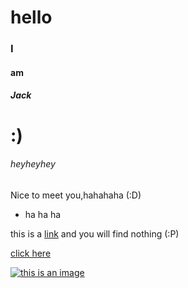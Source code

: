 # hello

### I

#### am

##### Jack

# :)

###### heyheyhey

Nice to meet you,hahahaha  (:D)

* ha ha ha

this is a [link](http://www.baidu.com) and you will find nothing (:P)

[click here](http://www.baidu.com)

[![this is an image](https://gss0.bdstatic.com/94o3dSag_xI4khGkpoWK1HF6hhy/baike/c0%3Dbaike116%2C5%2C5%2C116%2C38/sign=a9d12e49de1373f0e13267cdc566209e/a8773912b31bb051808b051a397adab44aede051.jpg)](https://www.baidu.com/link?url=KytYDEpojx3CVn_lHRqZO2R_G9AuQrY5EpUAJxb8qhuw1Hrw9LEWVkOcCMa8wjrZtIX6U8qGCMmRxQcb6in_3gaRRFJfAtQwplYq5btcFccwEJmtYrK8BYHModAwe79WGJHUa6KHYSZtijleFoywocU1uQGvyTlyncUaveBwkNZJB_fJb3X-P1_ODcwBZGKSTLk815NW6F_4NjIB9vTR9_dJWCLn6HDRM5RUgx-xr1iZBB-FirRinBijmYHMTsRXQH5-DgjtmkO_nJsRavtI3fW3DDKAci22PiJ2M-rQA7A6FtPt7R-zuKI80mlN49_KbMxEhG8uSqy05xvB4DGFnD8OpmwRVHJbXFPVdiYj0rq&wd=&eqid=a91b203b00c0fad1000000045d9444f1)
